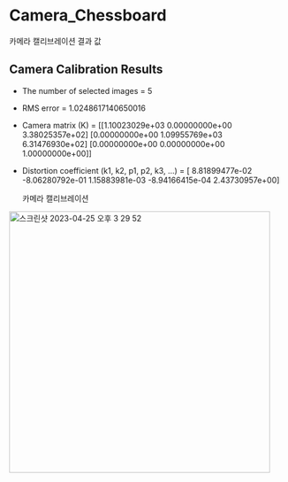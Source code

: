 # Camera_Chessboard


카메라 캘리브레이션 결과 값


## Camera Calibration Results
* The number of selected images = 5
* RMS error = 1.0248617140650016
* Camera matrix (K) = 
[[1.10023029e+03 0.00000000e+00 3.38025357e+02]
 [0.00000000e+00 1.09955769e+03 6.31476930e+02]
 [0.00000000e+00 0.00000000e+00 1.00000000e+00]]
* Distortion coefficient (k1, k2, p1, p2, k3, ...) = [ 8.81899477e-02 -8.06280792e-01  1.15883981e-03 -8.94166415e-04
  2.43730957e+00]
  
  
  카메라 캘리브레이션 
<img width="472" alt="스크린샷 2023-04-25 오후 3 29 52" src="https://user-images.githubusercontent.com/61642764/234193210-85431c74-4ed3-417a-8eb3-b90b92a655f1.png">
